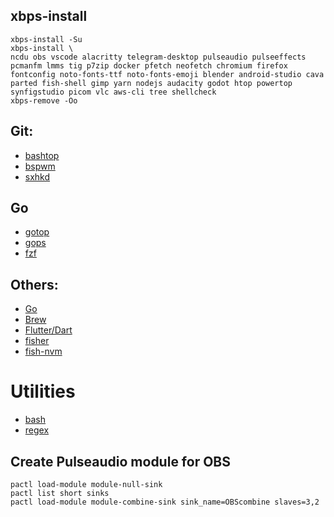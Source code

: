 ## xbps-install
```
xbps-install -Su
xbps-install \
ncdu obs vscode alacritty telegram-desktop pulseaudio pulseeffects pcmanfm lmms tig p7zip docker pfetch neofetch chromium firefox fontconfig noto-fonts-ttf noto-fonts-emoji blender android-studio cava parted fish-shell gimp yarn nodejs audacity godot htop powertop synfigstudio picom vlc aws-cli tree shellcheck
xbps-remove -Oo
```

## Git:
- [bashtop](https://github.com/aristocratos/bashtop)
- [bspwm](https://github.com/baskerville/bspwm)
- [sxhkd](https://github.com/baskerville/sxhkd)

## Go
- [gotop](https://github.com/cjbassi/gotop)
- [gops](https://github.com/google/gops)
- [fzf](https://github.com/junegunn/fzf)

## Others:
- [Go](https://golang.org/dl/)
- [Brew](https://brew.sh/)
- [Flutter/Dart](https://flutter.dev/docs/get-started/install/linux)
- [fisher](https://github.com/jorgebucaran/fisher)
- [fish-nvm](https://github.com/jorgebucaran/fish-nvm)

# Utilities
- [bash](./docs/scripting.md)
- [regex](./docs/regex.md)

## Create Pulseaudio module for OBS
```
pactl load-module module-null-sink
pactl list short sinks
pactl load-module module-combine-sink sink_name=OBScombine slaves=3,2
```
